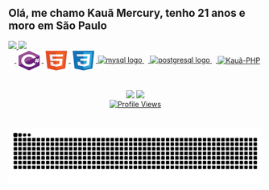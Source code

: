 ## Olá, me chamo Kauã Mercury, tenho 21 anos e moro em São Paulo
<div>
  <a href="https://github.com/okauamercury">
  <img height="180em" src="https://github-readme-stats.vercel.app/api?username=okauamercury&show_icons=true&theme=dracula&include_all_commits=true&count_private=true"/>
  <img height="180em" src="https://github-readme-stats.vercel.app/api/top-langs/?username=okauamercury&layout=compact&langs_count=16&theme=dracula"/>
</div>

   <div align="center">
  <img width="8" />
  <img align="center" alt="Kauã-Csharp" height="40" width="50" src="https://raw.githubusercontent.com/devicons/devicon/master/icons/csharp/csharp-original.svg">
   <img align="center" alt="Kauã-HTML" height="40" width="50" src="https://raw.githubusercontent.com/devicons/devicon/master/icons/html5/html5-original.svg">
  <img align="center" alt="Kauã-CSS" height="40" width="50" src="https://raw.githubusercontent.com/devicons/devicon/master/icons/css3/css3-original.svg">
  <img src="https://cdn.jsdelivr.net/gh/devicons/devicon/icons/mysql/mysql-original.svg" height="25" alt="mysql logo"  />
  <img width="8" />
  <img src="https://cdn.jsdelivr.net/gh/devicons/devicon/icons/postgresql/postgresql-original.svg" height="25" alt="postgresql logo"  />
  <img width="8" />
  <img align="center" alt= "Kauã-PHP" heigth="40" width="50" src="https://img.shields.io/badge/PHP-777BB4?style=for-the-badge&logo=php&logoColor=white">
<div   >

   #
<div>
  <a href="https://www.linkedin.com/in/kauã-mercury-509a4529a" target="_blank"><img src="https://img.shields.io/badge/-LinkedIn-%230077B5?style=for-the-badge&logo=linkedin&logoColor=white" target="_blank"></a> 
    <a href = "mailto:contatookauamercury@gmail.com"><img 
     src="https://img.shields.io/badge/-Gmail-%23333?style=for-the-badge&logo=gmail&logoColor=white" target="_blank"></a>

<div align="center">
   <a href="https://komarev.com/ghpvc/?username=okauamercury&label=Profile%20views&color=0e75b6&style=for-the-badge">
        <img src="https://komarev.com/ghpvc/?username=okauamercury&label=Profile%20views&color=0e75b6&style=for-the-badge" alt="Profile Views" />
 
  
</div>
 

  #
<picture align="center">
  <source media="(prefers-color-scheme: dark)" srcset="https://raw.githubusercontent.com/okauamercury/okauamercury/output/github-contribution-grid-snake-dark.svg">
  <source media="(prefers-color-scheme: light)" srcset="https://raw.githubusercontent.com/okauamercury/okauamercury/output/github-contribution-grid-snake-dark.svg">
  <img align="center" alt="github contribution grid snake animation" src="https://raw.githubusercontent.com/okauamercury/okauamercury/output/github-contribution-grid-snake.svg">
</picture>

